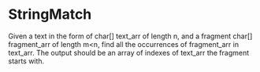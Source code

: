 # StringMatch

Given a text in the form of char[] text_arr of length n, and a fragment char[] fragment_arr of length m<n, find all the occurrences of fragment_arr in text_arr. The output should be an array of indexes of text_arr the fragment starts with.
